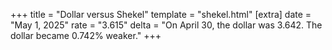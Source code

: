 +++
title = "Dollar versus Shekel"
template = "shekel.html"
[extra]
date = "May  1, 2025"
rate = "3.615"
delta = "On April 30, the dollar was 3.642. The dollar became 0.742% weaker."
+++
